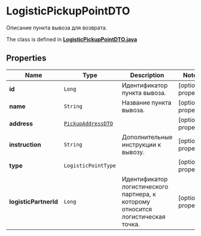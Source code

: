 

# LogisticPickupPointDTO

Описание пункта вывоза для возврата.

The class is defined in **[LogisticPickupPointDTO.java](../../src/main/java/org/openapitools/model/LogisticPickupPointDTO.java)**

## Properties

Name | Type | Description | Notes
------------ | ------------- | ------------- | -------------
**id** | `Long` | Идентификатор пункта вывоза. |  [optional property]
**name** | `String` | Название пункта вывоза. |  [optional property]
**address** | [`PickupAddressDTO`](PickupAddressDTO.md) |  |  [optional property]
**instruction** | `String` | Дополнительные инструкции к вывозу. |  [optional property]
**type** | `LogisticPointType` |  |  [optional property]
**logisticPartnerId** | `Long` | Идентификатор логистического партнера, к которому относится логистическая точка. |  [optional property]








